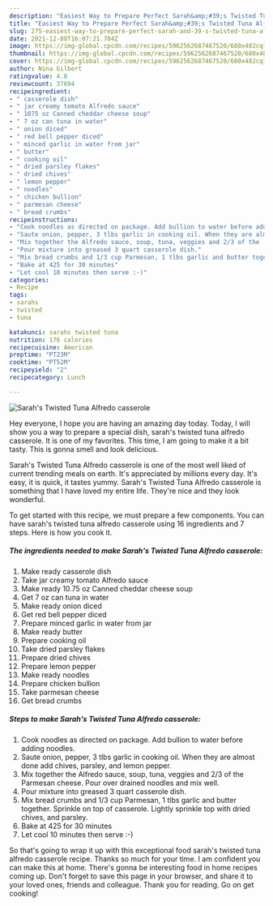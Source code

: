 ```yaml
---
description: "Easiest Way to Prepare Perfect Sarah&amp;#39;s Twisted Tuna Alfredo casserole"
title: "Easiest Way to Prepare Perfect Sarah&amp;#39;s Twisted Tuna Alfredo casserole"
slug: 275-easiest-way-to-prepare-perfect-sarah-and-39-s-twisted-tuna-alfredo-casserole
date: 2021-12-08T16:07:21.704Z
image: https://img-global.cpcdn.com/recipes/5962562687467520/680x482cq70/sarahs-twisted-tuna-alfredo-casserole-recipe-main-photo.jpg
thumbnail: https://img-global.cpcdn.com/recipes/5962562687467520/680x482cq70/sarahs-twisted-tuna-alfredo-casserole-recipe-main-photo.jpg
cover: https://img-global.cpcdn.com/recipes/5962562687467520/680x482cq70/sarahs-twisted-tuna-alfredo-casserole-recipe-main-photo.jpg
author: Nina Gilbert
ratingvalue: 4.8
reviewcount: 37694
recipeingredient:
- " casserole dish"
- " jar creamy tomato Alfredo sauce"
- " 1075 oz Canned cheddar cheese soup"
- " 7 oz can tuna in water"
- " onion diced"
- " red bell pepper diced"
- " minced garlic in water from jar"
- " butter"
- " cooking oil"
- " dried parsley flakes"
- " dried chives"
- " lemon pepper"
- " noodles"
- " chicken bullion"
- " parmesan cheese"
- " bread crumbs"
recipeinstructions:
- "Cook noodles as directed on package. Add bullion to water before adding noodles."
- "Saute onion, pepper, 3 tlbs garlic in cooking oil. When they are almost done add chives, parsley, and lemon pepper."
- "Mix together the Alfredo sauce, soup, tuna, veggies and 2/3 of the  Parmesan cheese. Pour over drained noodles and mix well."
- "Pour mixture into greased 3 quart casserole dish."
- "Mix bread crumbs and 1/3 cup Parmesan, 1 tlbs garlic and butter together.               Sprinkle on top of casserole. Lightly sprinkle top with dried chives, and parsley."
- "Bake at 425 for 30 minutes"
- "Let cool 10 minutes then serve :-)"
categories:
- Recipe
tags:
- sarahs
- twisted
- tuna

katakunci: sarahs twisted tuna 
nutrition: 176 calories
recipecuisine: American
preptime: "PT23M"
cooktime: "PT52M"
recipeyield: "2"
recipecategory: Lunch

---
```



![Sarah&#39;s Twisted Tuna Alfredo casserole](https://img-global.cpcdn.com/recipes/5962562687467520/680x482cq70/sarahs-twisted-tuna-alfredo-casserole-recipe-main-photo.jpg)

Hey everyone, I hope you are having an amazing day today. Today, I will show you a way to prepare a special dish, sarah&#39;s twisted tuna alfredo casserole. It is one of my favorites. This time, I am going to make it a bit tasty. This is gonna smell and look delicious.



Sarah&#39;s Twisted Tuna Alfredo casserole is one of the most well liked of current trending meals on earth. It's appreciated by millions every day. It's easy, it is quick, it tastes yummy. Sarah&#39;s Twisted Tuna Alfredo casserole is something that I have loved my entire life. They're nice and they look wonderful.


To get started with this recipe, we must prepare a few components. You can have sarah&#39;s twisted tuna alfredo casserole using 16 ingredients and 7 steps. Here is how you cook it.

<!--inarticleads1-->

##### The ingredients needed to make Sarah&#39;s Twisted Tuna Alfredo casserole:

1. Make ready  casserole dish
1. Take  jar creamy tomato Alfredo sauce
1. Make ready  10.75 oz Canned cheddar cheese soup
1. Get  7 oz can tuna in water
1. Make ready  onion diced
1. Get  red bell pepper diced
1. Prepare  minced garlic in water from jar
1. Make ready  butter
1. Prepare  cooking oil
1. Take  dried parsley flakes
1. Prepare  dried chives
1. Prepare  lemon pepper
1. Make ready  noodles
1. Prepare  chicken bullion
1. Take  parmesan cheese
1. Get  bread crumbs




<!--inarticleads2-->

##### Steps to make Sarah&#39;s Twisted Tuna Alfredo casserole:

1. Cook noodles as directed on package. Add bullion to water before adding noodles.
1. Saute onion, pepper, 3 tlbs garlic in cooking oil. When they are almost done add chives, parsley, and lemon pepper.
1. Mix together the Alfredo sauce, soup, tuna, veggies and 2/3 of the  Parmesan cheese. Pour over drained noodles and mix well.
1. Pour mixture into greased 3 quart casserole dish.
1. Mix bread crumbs and 1/3 cup Parmesan, 1 tlbs garlic and butter together.               Sprinkle on top of casserole. Lightly sprinkle top with dried chives, and parsley.
1. Bake at 425 for 30 minutes
1. Let cool 10 minutes then serve :-)




So that's going to wrap it up with this exceptional food sarah&#39;s twisted tuna alfredo casserole recipe. Thanks so much for your time. I am confident you can make this at home. There's gonna be interesting food in home recipes coming up. Don't forget to save this page in your browser, and share it to your loved ones, friends and colleague. Thank you for reading. Go on get cooking!
